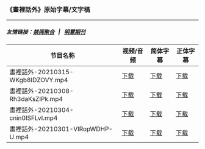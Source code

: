 ### 《畫裡話外》原始字幕/文字稿
---
##### 友情链接：[禁闻聚合](https://github.com/gfw-breaker/banned-news) &nbsp;&nbsp;|&nbsp;&nbsp; [明慧期刊](https://github.com/gfw-breaker/mh-qikan) 
| 节目名称 | 视频/音频 | 简体字幕 | 正体字幕 |
|---|---|---|---|
| 畫裡話外-20210315-WKgb8IDZOVY.mp4 | [下载](https://y2mate.com/zh-cn/search/WKgb8IDZOVY) | [下载](../channels/daxiong/_WKgb8IDZOVY.srt?raw=true) | [下载](../channels/daxiong/_WKgb8IDZOVY.tw.srt?raw=true) | 
| 畫裡話外-20210308-Rh3daKsZIPk.mp4 | [下载](https://y2mate.com/zh-cn/search/Rh3daKsZIPk) | [下载](../channels/daxiong/_Rh3daKsZIPk.srt?raw=true) | [下载](../channels/daxiong/_Rh3daKsZIPk.tw.srt?raw=true) | 
| 畫裡話外-20210304-cnin0ISFLvI.mp4 | [下载](https://y2mate.com/zh-cn/search/cnin0ISFLvI) | [下载](../channels/daxiong/_cnin0ISFLvI.srt?raw=true) | [下载](../channels/daxiong/_cnin0ISFLvI.tw.srt?raw=true) | 
| 畫裡話外-20210301-VlRopWDHP-U.mp4 | [下载](https://y2mate.com/zh-cn/search/VlRopWDHP-U) | [下载](../channels/daxiong/_VlRopWDHP-U.srt?raw=true) | [下载](../channels/daxiong/_VlRopWDHP-U.tw.srt?raw=true) | 
